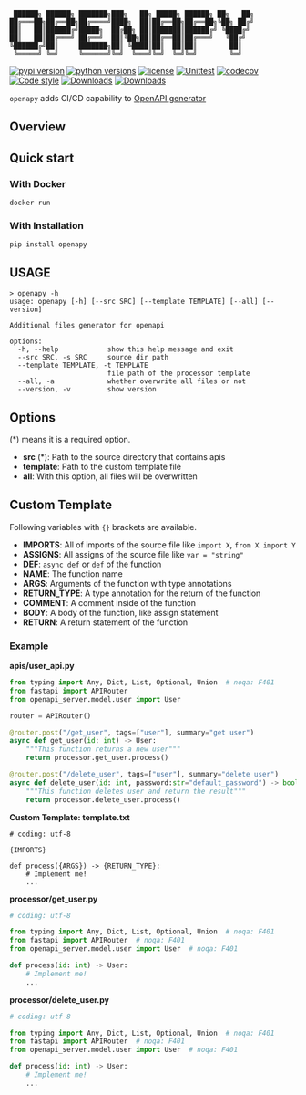 ```
 ██████╗ ██████╗ ███████╗███╗   ██╗ █████╗ ██████╗ ██╗   ██╗
██╔═══██╗██╔══██╗██╔════╝████╗  ██║██╔══██╗██╔══██╗╚██╗ ██╔╝
██║   ██║██████╔╝█████╗  ██╔██╗ ██║███████║██████╔╝ ╚████╔╝
██║   ██║██╔═══╝ ██╔══╝  ██║╚██╗██║██╔══██║██╔═══╝   ╚██╔╝
╚██████╔╝██║     ███████╗██║ ╚████║██║  ██║██║        ██║
 ╚═════╝ ╚═╝     ╚══════╝╚═╝  ╚═══╝╚═╝  ╚═╝╚═╝        ╚═╝
```


[![pypi version](https://img.shields.io/pypi/v/openapy.svg?style=flat)](https://pypi.org/pypi/openapy/)
[![python versions](https://img.shields.io/pypi/pyversions/openapy.svg?style=flat)](https://pypi.org/pypi/openapy/)
[![license](https://img.shields.io/pypi/l/openapy.svg?style=flat)](https://github.com/edge-minato/openapy/blob/master/LICENSE)
[![Unittest](https://github.com/edge-minato/openapy/actions/workflows/unittest.yml/badge.svg)](https://github.com/edge-minato/openapy/actions/workflows/unittest.yml)
[![codecov](https://codecov.io/gh/edge-minato/openapy/branch/main/graph/badge.svg?token=YDZAMKUNS0)](https://codecov.io/gh/edge-minato/openapy)
[![Code style](https://img.shields.io/badge/code%20style-black-000000.svg)](https://github.com/psf/black")
[![Downloads](https://pepy.tech/badge/openapy)](https://pepy.tech/project/openapy)
[![Downloads](https://pepy.tech/badge/openapy/week)](https://pepy.tech/project/openapy)

`openapy` adds CI/CD capability to [OpenAPI generator](https://github.com/OpenAPITools/openapi-generator)


## Overview

## Quick start

### With Docker

```
docker run
```

### With Installation

```
pip install openapy
```

## USAGE

```
> openapy -h
usage: openapy [-h] [--src SRC] [--template TEMPLATE] [--all] [--version]

Additional files generator for openapi

options:
  -h, --help            show this help message and exit
  --src SRC, -s SRC     source dir path
  --template TEMPLATE, -t TEMPLATE
                        file path of the processor template
  --all, -a             whether overwrite all files or not
  --version, -v         show version
```

## Options

(*) means it is a required option.

- **src** (*): Path to the source directory that contains apis
- **template**: Path to the custom template file
- **all**: With this option, all files will be overwritten

## Custom Template

Following variables with `{}` brackets are available.

- **IMPORTS**: All of imports of the source file like `import X`, `from X import Y`
- **ASSIGNS**: All assigns of the source file like `var = "string"`
- **DEF**: `async def` or `def` of the function
- **NAME**: The function name
- **ARGS**: Arguments of the function with type annotations
- **RETURN_TYPE**: A type annotation for the return of the function
- **COMMENT**: A comment inside of the function
- **BODY**: A body of the function, like assign statement
- **RETURN**: A return statement of the function


### Example


**apis/user_api.py**

```python
from typing import Any, Dict, List, Optional, Union  # noqa: F401
from fastapi import APIRouter
from openapi_server.model.user import User

router = APIRouter()

@router.post("/get_user", tags=["user"], summary="get user")
async def get_user(id: int) -> User:
    """This function returns a new user"""
    return processor.get_user.process()

@router.post("/delete_user", tags=["user"], summary="delete user")
async def delete_user(id: int, password:str="default_password") -> bool:
    """This function deletes user and return the result"""
    return processor.delete_user.process()
```

**Custom Template: template.txt**

```
# coding: utf-8

{IMPORTS}

def process({ARGS}) -> {RETURN_TYPE}:
    # Implement me!
    ...
```

**processor/get_user.py**

```python
# coding: utf-8

from typing import Any, Dict, List, Optional, Union  # noqa: F401
from fastapi import APIRouter  # noqa: F401
from openapi_server.model.user import User  # noqa: F401

def process(id: int) -> User:
    # Implement me!
    ...
```

**processor/delete_user.py**

```python
# coding: utf-8

from typing import Any, Dict, List, Optional, Union  # noqa: F401
from fastapi import APIRouter  # noqa: F401
from openapi_server.model.user import User  # noqa: F401

def process(id: int) -> User:
    # Implement me!
    ...
```
